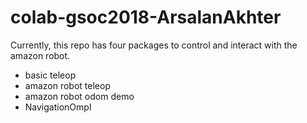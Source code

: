 # colab-gsoc2018-ArsalanAkhter
Currently, this repo has four packages to control and interact with the amazon robot.
- basic teleop
- amazon robot teleop
- amazon robot odom demo
- NavigationOmpl
